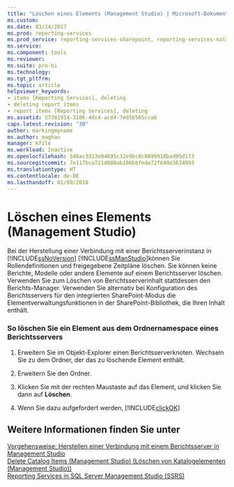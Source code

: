 ```yaml
---
title: "Löschen eines Elements (Management Studio) | Microsoft-Dokumentation"
ms.custom: 
ms.date: 03/14/2017
ms.prod: reporting-services
ms.prod_service: reporting-services-sharepoint, reporting-services-native
ms.service: 
ms.component: tools
ms.reviewer: 
ms.suite: pro-bi
ms.technology: 
ms.tgt_pltfrm: 
ms.topic: article
helpviewer_keywords:
- items [Reporting Services], deleting
- deleting report items
- report items [Reporting Services], deleting
ms.assetid: 57381914-3106-4dc4-acd4-7ed5b565cca6
caps.latest.revision: "30"
author: markingmyname
ms.author: maghan
manager: kfile
ms.workload: Inactive
ms.openlocfilehash: 548ac3d13e04695c32e9bc8c8699910bad05d173
ms.sourcegitcommit: 7e117bca721d008ab106bbfede72f649d3634993
ms.translationtype: HT
ms.contentlocale: de-DE
ms.lasthandoff: 01/09/2018
---
```

# <a name="delete-an-item-management-studio"></a>Löschen eines Elements (Management Studio)
  Bei der Herstellung einer Verbindung mit einer Berichtsserverinstanz in [!INCLUDE[ssNoVersion](../../includes/ssnoversion-md.md)] [!INCLUDE[ssManStudio](../../includes/ssmanstudio-md.md)]können Sie Rollendefinitionen und freigegebene Zeitpläne löschen. Sie können keine Berichte, Modelle oder andere Elemente auf einem Berichtsserver löschen. Verwenden Sie zum Löschen von Berichtsserverinhalt stattdessen den Berichts-Manager. Verwenden Sie alternativ bei Konfiguration des Berichtsservers für den integrierten SharePoint-Modus die Elementverwaltungsfunktionen in der SharePoint-Bibliothek, die Ihren Inhalt enthält.  
  
### <a name="to-delete-an-item-in-the-report-server-folder-namespace"></a>So löschen Sie ein Element aus dem Ordnernamespace eines Berichtsservers  
  
1.  Erweitern Sie im Objekt-Explorer einen Berichtsserverknoten. Wechseln Sie zu dem Ordner, der das zu löschende Element enthält.  
  
2.  Erweitern Sie den Ordner.  
  
3.  Klicken Sie mit der rechten Maustaste auf das Element, und klicken Sie dann auf **Löschen**.  
  
4.  Wenn Sie dazu aufgefordert werden, [!INCLUDE[clickOK](../../includes/clickok-md.md)]  
  
## <a name="see-also"></a>Weitere Informationen finden Sie unter  
 [Vorgehensweise: Herstellen einer Verbindung mit einem Berichtsserver in Management Studio](../../reporting-services/tools/connect-to-a-report-server-in-management-studio.md)   
 [Delete Catalog Items (Management Studio) (Löschen von Katalogelementen (Management Studio))](../../reporting-services/tools/delete-catalog-items-management-studio.md)   
 [Reporting Services in SQL Server Management Studio (SSRS)](../../reporting-services/tools/reporting-services-in-sql-server-management-studio-ssrs.md)  
  
  
